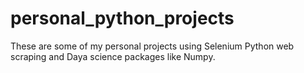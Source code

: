 # personal_python_projects
These are some of my personal projects using Selenium Python web scraping and Daya science packages like Numpy.
